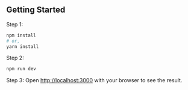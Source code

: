 ## Getting Started

Step 1:
```bash
npm install
# or, 
yarn install
```

Step 2:
```bash
npm run dev
```

Step 3:
Open [http://localhost:3000](http://localhost:3000) with your browser to see the result.

